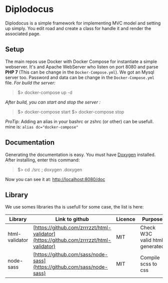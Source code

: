 # Diplodocus

Diplodocus is a simple framework for implementing MVC model and setting up simply.
You edit road and create a class for handle it and render the associated page.

## Setup
The main repos use Docker with Docker Compose for instantiate a simple webserver.
It's and Apache WebServer who listen on port 8080 and parse **PHP 7** (This can be change in the `Docker-Compose.yml`).
We got an Mysql server too. Password and data can be change in the `Docker-Compose.yml` file.
_For build the server:_
 > $> docker-compose up -d

_After build, you can start and stop the server :_
 > $> docker-compose start
 > $> docker-compose stop

_ProTip:_ Adding an alias in your bashrc or zshrc (or other) can be usefull. mine is: `alias dc="docker-compose"`


## Documentation
Generating the documentation is easy. You must have [Doxygen](doxygen.org/) installed.
After installing, enter this command:
> $> cd ./src ; doxygen .doxygen

Now you can see it at: [http://localhost:8080/doc](http://localhost:8080/doc)

## Library
We use somes libraries tha is usefull for some case, the list is here:

| Library | Link to github | Licence | Purpose |
| ------- | -------------- | ------- | ------- |
| html-validator | [https://github.com/zrrrzzt/html-validator](https://github.com/zrrrzzt/html-validator) | MIT | Check W3C valid html generated |
| node-sass | [https://github.com/sass/node-sass](https://github.com/sass/node-sass) | MIT | Compile scss to css |
